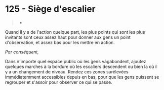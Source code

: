 # 125 - Siège d'escalier

> *

Quand il y a de l'action quelque part, les plus points qui sont les plus invitants sont ceux assez haut pour donner  aux gens un point d'observation, et assez bas pour les mettre en action.

_Par conséquent,_

Dans n'importe quel espace public où les gens vagabondent, ajoutez quelques marches à la bordure où les escaliers descendent ou bien la où il y a un changement de niveau. Rendez ces zones surélevées immédiatemment accessibles depuis en bas, pour que les gens puissent se regrouper et s'assoir pour observer ce qui se passe.
